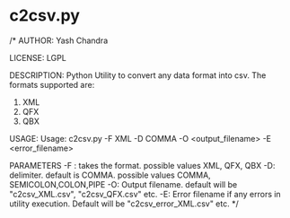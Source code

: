 c2csv.py
=====
/*
AUTHOR:
Yash Chandra

LICENSE:
LGPL

DESCRIPTION:
Python Utility to convert any data format into csv. The formats supported are:

1) XML
2) QFX
3) QBX

USAGE:
Usage: c2csv.py -F XML -D COMMA -O <output_filename> -E <error_filename>

PARAMETERS
-F : takes the format. possible values XML, QFX, QBX <mandatory>
-D: delimiter. default is COMMA. possible values COMMA, SEMICOLON,COLON,PIPE <optional>
-O: Output filename. default will be "c2csv_XML.csv", "c2csv_QFX.csv" etc.  <optional>
-E: Error filename if any errors in utility execution. Default will be "c2csv_error_XML.csv" etc. <optional>
*/